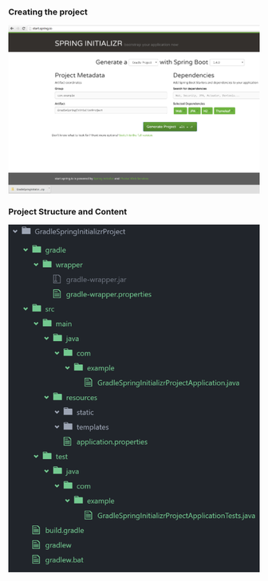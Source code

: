 ### Creating the project 

![](_misc/Creating%20a%20project%20using%20Spring%20Initializr.PNG)

### Project Structure and Content

![](_misc/Project%20Structure%20and%20Content.PNG)
